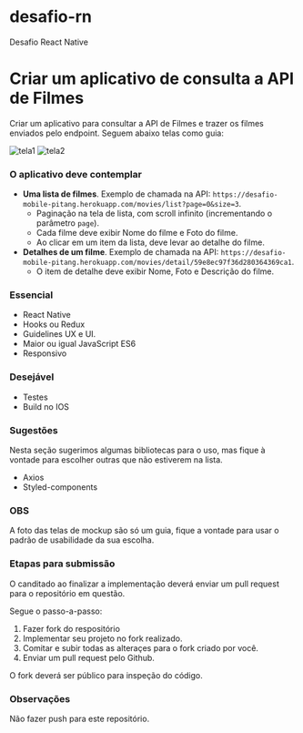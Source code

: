 # desafio-rn
Desafio React Native

# Criar um aplicativo de consulta a API de Filmes #

Criar um aplicativo para consultar a API de Filmes e trazer os filmes enviados pelo endpoint. Seguem abaixo telas como guia:

![tela1](https://user-images.githubusercontent.com/7905193/33221593-75c45b4e-d12f-11e7-833c-cc4acbd5ef0e.png)
![tela2](https://user-images.githubusercontent.com/7905193/33221600-85b668ee-d12f-11e7-95fa-8f66bd47f6ab.png)

### **O aplicativo deve contemplar** ###

- __Uma lista de filmes__. Exemplo de chamada na API: `https://desafio-mobile-pitang.herokuapp.com/movies/list?page=0&size=3`.
    * Paginação na tela de lista, com scroll infinito (incrementando o parâmetro `page`).
    * Cada filme deve exibir Nome do filme e Foto do filme.
    * Ao clicar em um item da lista, deve levar ao detalhe do filme.
- __Detalhes de um filme__. Exemplo de chamada na API: `https://desafio-mobile-pitang.herokuapp.com/movies/detail/59e8ec97f36d280364369ca1`.
    * O item de detalhe deve exibir Nome, Foto e Descrição do filme.

### **Essencial** ##
* React Native 
* Hooks ou Redux
* Guidelines UX e UI.
* Maior ou igual JavaScript ES6
* Responsivo

### **Desejável** ###

* Testes
* Build no IOS

### **Sugestões** ###

Nesta seção sugerimos algumas bibliotecas para o uso, mas fique à vontade para escolher outras que não estiverem na lista.

* Axios 
* Styled-components

### **OBS** ###

A foto das telas de mockup são só um guia, fique a vontade para usar o padrão de usabilidade da sua escolha.

### **Etapas para submissão** ###

O canditado ao finalizar a implementação deverá enviar um pull request para o repositório em questão.

Segue o passo-a-passo:

1. Fazer fork do respositório
2. Implementar seu projeto no fork realizado.
3. Comitar e subir todas as alteraçes para o fork criado por você.
4. Enviar um pull request pelo Github.

O fork deverá ser público para inspeção do código.

### **Observações** ###

Não fazer push para este repositório.
